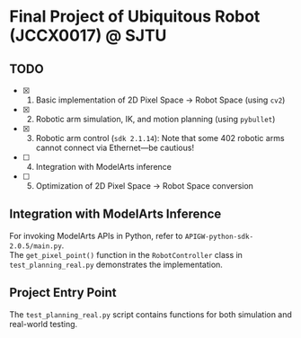 # Final Project of Ubiquitous Robot (JCCX0017) @ SJTU

## TODO
- [x] 1. Basic implementation of 2D Pixel Space -> Robot Space (using `cv2`)
- [x] 2. Robotic arm simulation, IK, and motion planning (using `pybullet`)
- [x] 3. Robotic arm control (`sdk 2.1.14`): Note that some 402 robotic arms cannot connect via Ethernet—be cautious!
- [ ] 4. Integration with ModelArts inference
- [ ] 5. Optimization of 2D Pixel Space -> Robot Space conversion

## Integration with ModelArts Inference
For invoking ModelArts APIs in Python, refer to `APIGW-python-sdk-2.0.5/main.py`.  
The `get_pixel_point()` function in the `RobotController` class in `test_planning_real.py` demonstrates the implementation.

## Project Entry Point
The `test_planning_real.py` script contains functions for both simulation and real-world testing.
